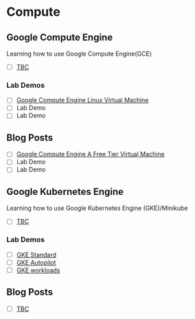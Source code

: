 # Compute

## Google Compute Engine

Learning how to use Google Compute Engine(GCE)

- [ ] [TBC]()

### Lab Demos
- [ ] [Google Compute Engine Linux Virtual Machine](https://www.cloudskillsboost.google/focuses/3563?catalog_rank=%7B%22rank%22%3A5%2C%22num_filters%22%3A2%2C%22has_search%22%3Atrue%7D&parent=catalog&search_id=35743123) 
- [ ] Lab Demo 
- [ ] Lab Demo 

## Blog Posts
- [ ] [Google Compute Engine A Free Tier Virtual Machine](https://richrose.dev/posts/cloud/google-cloud/gcp-virtual-machine/)
- [ ] Lab Demo 
- [ ] Lab Demo 

## Google Kubernetes Engine

Learning how to use Google Kubernetes Engine (GKE)/Minikube

- [ ] [TBC]()

### Lab Demos
- [ ] [GKE Standard](TBC) 
- [ ] [GKE Autopilot](https://www.cloudskillsboost.google/focuses/20936?catalog_rank=%7B%22rank%22%3A5%2C%22num_filters%22%3A2%2C%22has_search%22%3Atrue%7D&parent=catalog&search_id=35743271) 
- [ ] [GKE workloads](https://www.cloudskillsboost.google/focuses/557?catalog_rank=%7B%22rank%22%3A30%2C%22num_filters%22%3A2%2C%22has_search%22%3Atrue%7D&parent=catalog&search_id=35743217)

## Blog Posts

- [ ] [TBC]()
